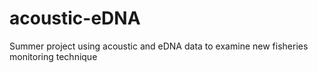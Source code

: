 # acoustic-eDNA
Summer project using acoustic and eDNA data to examine new fisheries monitoring technique

